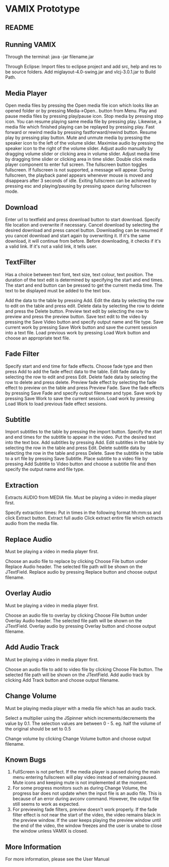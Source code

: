 VAMIX Prototype
===============
README
------

Running VAMIX
---------------

Through the terminal:
java -jar filename.jar

Through Eclipse:
Import files to eclipse project and add src, help and res to be source folders. Add miglayout-4.0-swing.jar and vlcj-3.0.1.jar to Build Path.

Media Player
------------

  Open media files by pressing the Open media file icon which looks like an opened folder or by pressing
  Media->Open.. button from Menu.
  Play and pause media files by pressing play/pause icon.
  Stop media by pressing stop icon. You can resume playing same media file by pressing play. Likewise, a media      file which finished playing can be replayed by pressing play.
  Fast forward or rewind media by pressing fastforward/rewind button. Resume play by pressing play button.
  Mute and unmute media by pressing the speaker icon to the left of the volume slider.
  Maximise audio by pressing the speaker icon to the right of the volume slider.
  Adjust audio manually by dragging volume slider or clicking area in volume slider.
  Adjust media time by dragging time slider or clicking area in time slider.
  Double click media player component to enter full screen.
  The fullscreen button toggles fullscreen. If fullscreen is not supported, a message will appear.
  During fullscreen, the playback panel appears whenever mouse is moved and disappears after 3 seconds of idle.
  Exiting fullscreen can be achieved by pressing esc and playing/pausing by pressing space during fullscreen mode.

Download
--------

  Enter url to textfield and press download button to start download. Specify file location and overwrite if
  necessary.
  Cancel download by selecting the desired download and press cancel button. Downloading can be resumed if you cancel
  download and start again by overwriting it. If it's the same download, it will continue from before. Before
  downloading, it checks if it's a valid link. If it's not a valid link, it tells user.

TextFilter
----------

  Has a choice between text font, text size, text colour, text position. The duration of the text edit is            determined by specifying the start and end times. The start and end button can be pressed to get the current       media time. The text to be displayed must be added to the text box.
  
  Add the data to the table by pressing Add. Edit the data by selecting the row to edit on the table and press edit. Delete data by selecting the row to delete and press the Delete button.
  Preview text edit by selecting the row to preview and press the preview button. Save text edit to the video by pressing the Save Video button and specify output name and file type.
  Save current work by pressing Save Work button and save the current session into a text file. Load previous work by pressing Load Work button and choose an appropriate text file.
  
Fade Filter
-----------
  
  Specify start and end time for fade effects. Choose fade type and then press Add to add the fade effect data to the table. Edit fade data by selecting the row to edit and press Edit. Delete fade data by selecting the row to delete and press delete. Preview fade effect by selecting the fade effect to preview on the table and press Preview Fade. Save the fade effects by pressing Save Fade and specify output filename and type.
  Save work by pressing Save Work to save the current session. Load work by pressing Load Work to load previous fade effect sessions.
  
Subtitle
--------

Import subtitles to the table by pressing the import button. Specify the start and end times for the subtitle to appear in the video. Put the desired text into the text box. Add subtitles by pressing Add. Edit subtitles in the table by selecting the row in the table and press Edit. Delete subtitle data by selecting the row in the table and press Delete.
Save the subtitle in the table to a srt file by pressing Save Subtitle.
Place subtitle to a video file by pressing Add Subtitle to Video button and choose a subtitle file and then specify the output name and file type.
	    
Extraction
----------

  Extracts AUDIO from MEDIA file.
  Must be playing a video in media player first.
  
  Specify extraction times:
    Put in times in the following format hh:mm:ss and click Extract button.
  Extract full audio
    Click extract entire file which extracts audio from the media file.

Replace Audio
-------------

  Must be playing a video in media player first.
  
  Choose an audio file to replace by clicking Choose File button under Replace Audio header. The selected file path
  will be shown on the JTextField.
  Replace audio by pressing Replace button and choose output filename.
  
Overlay Audio
-------------

  Must be playing a video in media player first.
  
  Choose an audio file to overlay by clicking Choose File button under Overlay Audio header. The selected file path
  will be shown on the JTextField.
  Overlay audio by pressing Overlay button and choose output filename.
  
Add Audio Track
---------------

  Must be playing a video in media player first.
  
  Choose an audio file to add to video file by clicking Choose File button. The selected file path will be shown
  on the JTextField.
  Add audio track by clicking Add Track button and choose output filename.
  
Change Volume
-------------

  Must be playing media player with a media file which has an audio track.
  
  Select a multiplier using the JSpinner which increments/decrements the value by 0.1. The selection values are
  between 0 - 5. eg. half the volume of the original should be set to 0.5
  
  Change volume by clicking Change Volume button and choose output filename.
  
Known Bugs
----------

  1. FullScreen is not perfect. If the media player is paused during the main menu entering fullscreen will play
     video instead of remaining paused. Mute icons and keeping mute is not implemented at the moment.
  2. For some progress monitors such as during Change Volume, the progress bar does not update when the input file
     is an audio file. This is because of an error during avconv command. However, the output file still seems to
     work as expected.
  3. For previewing fade filters, preview doesn't work properly. If the fade filter effect is not near the start of the video, the video remains black in the preview window. If the user keeps playing the preview window until the end of the video, the window freezes and the user is unabe to close the window unless VAMIX is closed.

More Information
----------------

For more information, please see the User Manual
